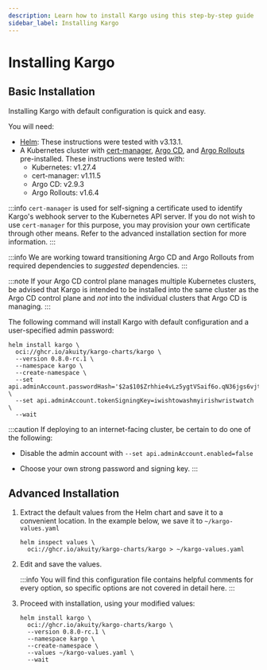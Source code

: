 ```yaml
---
description: Learn how to install Kargo using this step-by-step guide
sidebar_label: Installing Kargo
---
```


# Installing Kargo

## Basic Installation

Installing Kargo with default configuration is quick and easy.

You will need:

* [Helm](https://helm.sh/docs/): These instructions were tested with v3.13.1.
* A Kubernetes cluster with [cert-manager](https://cert-manager.io/),
  [Argo CD](https://argo-cd.readthedocs.io), and
  [Argo Rollouts](https://argoproj.github.io/argo-rollouts/)
  pre-installed. These instructions were tested with:
    * Kubernetes: v1.27.4
    * cert-manager: v1.11.5
    * Argo CD: v2.9.3
    * Argo Rollouts: v1.6.4

:::info
`cert-manager` is used for self-signing a certificate used to identify Kargo's
webhook server to the Kubernetes API server. If you do not wish to use
`cert-manager` for this purpose, you may provision your own certificate through
other means. Refer to the advanced installation section for more information.
:::

:::info
We are working toward transitioning Argo CD and Argo Rollouts from required
dependencies to _suggested_ dependencies.
:::

:::note
If your Argo CD control plane manages multiple Kubernetes clusters, be advised
that Kargo is intended to be installed into the same cluster as the Argo CD
control plane and _not_ into the individual clusters that Argo CD is managing.
:::

The following command will install Kargo with default configuration and a
user-specified admin password:

```shell
helm install kargo \
  oci://ghcr.io/akuity/kargo-charts/kargo \
  --version 0.8.0-rc.1 \
  --namespace kargo \
  --create-namespace \
  --set api.adminAccount.passwordHash='$2a$10$Zrhhie4vLz5ygtVSaif6o.qN36jgs6vjtMBdM6yrU1FOeiAAMMxOm' \
  --set api.adminAccount.tokenSigningKey=iwishtowashmyirishwristwatch \
  --wait
```

:::caution
If deploying to an internet-facing cluster, be certain to do one of the
following:

* Disable the admin account with `--set api.adminAccount.enabled=false`

* Choose your own strong password and signing key. 
:::

## Advanced Installation

1. Extract the default values from the Helm chart and save it to a convenient
   location. In the example below, we save it to `~/kargo-values.yaml`

   ```shell
   helm inspect values \
     oci://ghcr.io/akuity/kargo-charts/kargo > ~/kargo-values.yaml
   ```

1. Edit and save the values.

   :::info
   You will find this configuration file contains helpful comments for every
   option, so specific options are not covered in detail here.
   :::

1. Proceed with installation, using your modified values:

   ```shell
   helm install kargo \
     oci://ghcr.io/akuity/kargo-charts/kargo \
     --version 0.8.0-rc.1 \
     --namespace kargo \
     --create-namespace \
     --values ~/kargo-values.yaml \
     --wait
   ```
